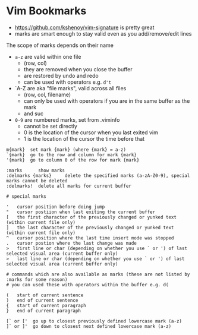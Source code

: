 # Vim Bookmarks

- https://github.com/kshenoy/vim-signature is pretty great
- marks are smart enough to stay valid even as you add/remove/edit lines

The scope of marks depends on their name

- `a-z` are valid within one file
    - (row, col)
    - they are removed when you close the buffer
    - are restored by undo and redo
    - can be used with operators e.g. `d't`
- `A-Z are aka "file marks", valid across all files
    - (row, col, filename)
    - can only be used with operators if you are in the same buffer as the mark
    - and suc
- `0-9` are numbered marks, set from .viminfo
    - cannot be set directly
    - 0 is the location of the cursor when you last exited vim
    - 1 is the location of the cursor the time before that

```
m{mark}  set mark {mark} (where {mark} = a-z)
`{mark}  go to the row and column for mark {mark}
'{mark}  go to column 0 of the row for mark {mark}

:marks      show marks
:delmarks {marks}     delete the specified marks (a-zA-Z0-9), special marks cannot be deleted
:delmarks!  delete all marks for current buffer

# special marks

'   cursor position before doing jump
"   cursor postiion when last exiting the current buffer
[   the first character of the previously changed or yunked text (within current file only)
]   the last character of the previously changed or yunked text (within current file only)
^   cursor position where the last time insert mode was stopped
.   cursor postion where the last change was made
>   first line or char (depending on whether you use ` or ') of last selected visual area (current buffer only)
>   last line or char (depending on whether you use ` or ') of last selected visual area (current buffer only)

# commands which are also available as marks (these are not listed by :marks for some reason)
# you can used these with operators within the buffer e.g. d(

(   start of current sentence
)   end of current sentence
{   start of current paragraph
}   end of current paragraph

[` or ['  go up to closest previously defined lowercase mark (a-z)
]` or ]'  go down to closest next defined lowercase mark (a-z)
```

